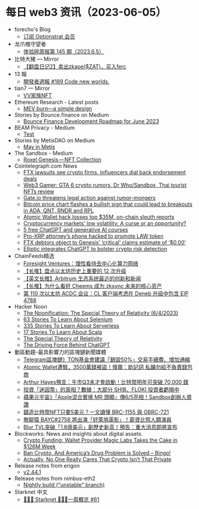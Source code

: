 # 每日 web3 资讯（2023-06-05）

- forecho's Blog
  - [订阅 Optionstrat 会员](https://blog.forecho.com/subscription-optionstrat.html)
- 龙爪槐守望者
  - [体验碎周报第 145 期（2023.6.5）](https://www.ftium4.com/ux-weekly-145.html)
- 比特大猪 — Mirror
  - [【翻盘日记2】卖出zkape($ZAT)，买入ferc](https://mirror.xyz/0xf433344118e4A9f6870330cfA7e8d42BF7FB74af/GFwk7TVrqIIWTxcs0Bgi-t0r5ERxVwET1reFTljnK8M)
- 13 報
  - [開發者週報 #189 Code new worlds.](https://www.ethanhuang13.com/p/189)
- tian7 — Mirror
  - [VV家族NFT](https://mirror.xyz/0x43aC653e84c15e2216194a23F5eCA39De1131900/j7GoGg3459u1GgnB-eRPjbTB0f0CsHNm0t6GVtXLNIc)
- Ethereum Research - Latest posts
  - [MEV burn—a simple design](https://ethresear.ch/t/mev-burn-a-simple-design/15590/19)
- Stories by Bounce.finance on Medium
  - [Bounce Finance Development Roadmap for June 2023](https://bouncefinance.medium.com/bounce-finance-development-roadmap-for-june-2023-e1fd54443922?source=rss-74b4e5aa79f6------2)
- BEAM Privacy - Medium
  - [Test](https://medium.com/beam-mw/test-e703d7840d7?source=rss----dc2e8961f33f---4)
- Stories by MetisDAO on Medium
  - [May in Metis](https://metisdao.medium.com/may-in-metis-11d7c78d0878?source=rss-bd38879543ea------2)
- The Sandbox - Medium
  - [Roxel Genesis — NFT Collection](https://medium.com/sandbox-game/roxel-genesis-nft-collection-67ebd1115410?source=rss----df97fb047c1e---4)
- Cointelegraph.com News
  - [FTX lawsuits see crypto firms, influencers dial back endorsement deals](https://cointelegraph.com/news/crypto-endorsements-influencers-brand-deals-collapse-ftx)
  - [Web3 Gamer: GTA 6 crypto rumors, Dr Who/Sandbox, Thai tourist NFTs review](https://cointelegraph.com/magazine/web3-gamer-gta-6-crypto-doctor-who-in-the-sandbox-thai-tourist-nfts-review/)
  - [Gate.io threatens legal action against rumor-mongers](https://cointelegraph.com/news/gate-io-threatens-legal-action-against-rumor-mongers)
  - [Bitcoin price chart flashes a bullish sign that could lead to breakouts in ADA, QNT, RNDR and RPL](https://cointelegraph.com/news/bitcoin-price-chart-flashes-a-bullish-sign-that-could-lead-to-breakouts-in-ada-qnt-rndr-and-rpl)
  - [Atomic Wallet hack losses top $35M, on-chain sleuth reports](https://cointelegraph.com/news/atomic-wallet-hack-losses-top-35)
  - [Cryptocurrency markets’ low volatility: A curse or an opportunity?](https://cointelegraph.com/news/cryptocurrency-markets-low-volatility-a-curse-or-an-opportunity)
  - [5 free ChatGPT and generative AI courses](https://cointelegraph.com/news/5-free-chatgpt-and-generative-ai-courses)
  - [Pro-XRP attorney’s phone hacked to promote LAW token](https://cointelegraph.com/news/pro-xrp-attorney-s-phone-hacked-to-promote-law-token)
  - [FTX debtors object to Genesis’ ‘critical’ claims estimate of ‘$0.00’](https://cointelegraph.com/news/ftx-objects-genesis-critical-claim-estimate-0-00)
  - [Elliptic integrates ChatGPT to bolster crypto risk detection](https://cointelegraph.com/news/elliptic-chat-gpt-crypto-risk-detection)
- ChainFeeds精选
  - [Foresight Ventures：理性看待去中心化算力网络](https://medium.com/@foresightventures-zh/foresight-ventures-%E7%90%86%E6%80%A7%E7%9C%8B%E5%BE%85%E5%8E%BB%E4%B8%AD%E5%BF%83%E5%8C%96%E7%AE%97%E5%8A%9B%E7%BD%91%E7%BB%9C-7c6e56b0adbe)
  - [【长推】盘点以太坊历史上重要的 12 次升级](https://twitter.com/jason_chen998/status/1665213291017166849)
  - [【英文长推】Arbitrum 生态系统最近的创新和新闻](https://twitter.com/thedefinvestor/status/1665037474656317445)
  - [【长推】为什么看好 Cheems 成为 zksync 未来的核心资产](https://twitter.com/christianeth/status/1664928535126114305)
  - [第 110 次以太坊 ACDC 会议：CL 客户端考虑在 Deneb 升级中包含 EIP 4788](https://www.galaxy.com/research/insights/ethereum-all-core-developers-consensus-call-110/)
- Hacker Noon
  - [The Noonification: The Special Theory of Relativity (6/4/2023)](https://hackernoon.com/6-4-2023-noonification?source=rss)
  - [63 Stories To Learn About Selenium](https://hackernoon.com/63-stories-to-learn-about-selenium?source=rss)
  - [335 Stories To Learn About Serverless](https://hackernoon.com/335-stories-to-learn-about-serverless?source=rss)
  - [17 Stories To Learn About Scala](https://hackernoon.com/17-stories-to-learn-about-scala?source=rss)
  - [The Special Theory of Relativity](https://hackernoon.com/the-special-theory-of-relativity?source=rss)
  - [The Driving Force Behind ChatGPT](https://hackernoon.com/the-driving-force-behind-chatgpt?source=rss)
- 動區動趨-最具影響力的區塊鏈新聞媒體
  - [Telegram區塊鏈》TON基金會建議「銷毀50%」交易手續費、增加通縮](https://www.blocktempo.com/ton-foundation-proposes-burning-50-of-validator-rewards/)
  - [Atomic Wallet遭駭，3500萬鎂被盜！慢霧：助記詞 私鑰勿給不負責錢包商](https://www.blocktempo.com/atomic-wallet-hacked/)
  - [Arthur Hayes預言：牛市Q3末才會啟動！比特幣明年可突破 70,000 鎂](https://www.blocktempo.com/arthur-hayes-predicts-btc-bull-run-timing/)
  - [投資「迷因幣」的真相？數據：大部分 SHIB、FLOKI 投資者虧損中](https://www.blocktempo.com/75-shib-and-floki-investors-are-losing-money/)
  - [蘋果元宇宙》「Apple混合實境 MR 頭顯」傳6/5亮相！Sandbox創辦人盛讚](https://www.blocktempo.com/sebastien-borget-on-apples-ar-headset/)
  - [鑄造比特幣NFT只要5美元？一文讀懂 BRC-1155 與 GBRC-721](https://www.blocktempo.com/introduction-brc-1155-and-gbrc-721/)
  - [無聊猿 BAYC#2758 將出演「好萊塢電影」！薪資比照人類演員](https://www.blocktempo.com/bayc-2758-scores-movie-deal/)
  - [Blur TVL突破「1.6億美元」創歷史新高！預告：重大消息即將宣布](https://www.blocktempo.com/blur-tvl-has-reached-a-new-all-time-high/)
- Blockworks: News and insights about digital assets.
  - [Crypto Funding: Wallet Provider Magic Labs Takes the Cake in $126M Week](https://blockworks.co/news/magic-labs-take-the-cake)
  - [Ban Crypto, And America’s Drug Problem is Solved – Bingo!](https://blockworks.co/news/elizabeth-warren-fentanyl-crypto)
  - [Actually, No One Really Cares That Crypto Isn’t That Private](https://blockworks.co/news/crypto-blockchain-privacy-unimportant)
- Release notes from erigon
  - [v2.44.1](https://github.com/ledgerwatch/erigon/releases/tag/v2.44.1)
- Release notes from nimbus-eth2
  - [Nightly build ("unstable" branch)](https://github.com/status-im/nimbus-eth2/releases/tag/nightly)
- Starknet 中文
  - [👩🏽‍🚀 Starknet 👨🏽‍🚀一周概览 #61](https://starknetzh.substack.com/p/starknet-61-025)
